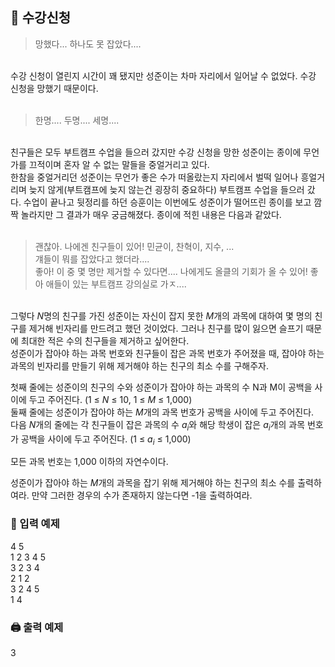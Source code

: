 ## 🏁 수강신청
> 망했다... 하나도 못 잡았다....
<br>
수강 신청이 열린지 시간이 꽤 됐지만 성준이는 차마 자리에서 일어날 수 없었다. 수강 신청을 망했기 때문이다.
<br><br>

> 한명.... 두명.... 세명....

<br>
친구들은 모두 부트캠프 수업을 들으러 갔지만 수강 신청을 망한 성준이는 종이에 무언가를 끄적이며 혼자 알 수 없는 말들을 중얼거리고 있다.
<br>한참을 중얼거리던 성준이는 무언가 좋은 수가 떠올랐는지 자리에서 벌떡 일어나 흥얼거리며 늦지 않게(부트캠프에 늦지 않는건 굉장히 중요하다) 부트캠프 수업을 들으러 갔다. 수업이 끝나고 뒷정리를 하던 승훈이는 이번에도 성준이가 떨어뜨린 종이를 보고 깜짝 놀라지만 그 결과가 매우 궁금해졌다. 종이에 적힌 내용은 다음과 같았다.<br><br>

> 괜찮아. 나에겐 친구들이 있어! 민균이, 찬혁이, 지수, ...<br>
> 걔들이 뭐를 잡았다고 했더라....<br>
> 좋아! 이 중 몇 명만 제거할 수 있다면.... 나에게도 올클의 기회가 올 수 있어! 좋아 애들이 있는 부트캠프 강의실로 가ㅈ.... <br>

<br>그렇다 $N$명의 친구를 가진 성준이는 자신이 잡지 못한 $M$개의 과목에 대하여 몇 명의 친구를 제거해 빈자리를 만드려고 했던 것이었다. 그러나 친구를 많이 잃으면 슬프기 때문에 최대한 적은 수의 친구들을 제거하고 싶어한다.
<br>성준이가 잡아야 하는 과목 번호와 친구들이 잡은 과목 번호가 주어졌을 때, 잡아야 하는 과목의 빈자리를 만들기 위해 제거해야 하는 친구의 최소 수를 구해주자.

첫째 줄에는 성준이의 친구의 수와 성준이가 잡아야 하는 과목의 수 N과 M이 공백을 사이에 두고 주어진다. (1 ≤ $N$ ≤ 10, 1 ≤ $M$ ≤ 1,000)
<br>둘째 줄에는 성준이가 잡아야 하는 $M$개의 과목 번호가 공백을 사이에 두고 주어진다.
<br>다음 $N$개의 줄에는 각 친구들이 잡은 과목의 수 $a_i$와 해당 학생이 잡은 $a_i$개의 과목 번호가 공백을 사이에 두고 주어진다. (1 ≤ $a_i$ ≤ 1,000)

모든 과목 번호는 1,000 이하의 자연수이다.

성준이가 잡아야 하는 $M$개의 과목을 잡기 위해 제거해야 하는 친구의 최소 수를 출력하여라. 만약 그러한 경우의 수가 존재하지 않는다면 -1을 출력하여라.

### 📝 입력 예제
4 5<br>
1 2 3 4 5 <br>
3 2 3 4 <br>
2 1 2 <br>
3 2 4 5 <br>
1 4 


### 🖨️ 출력 예제
3
